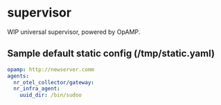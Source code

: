 # supervisor

WIP universal supervisor, powered by OpAMP.

## Sample default static config (/tmp/static.yaml)

```yaml
opamp: http://newserver.comm
agents:
  nr_otel_collector/gateway:
  nr_infra_agent:
    uuid_dir: /bin/sudoo
```
